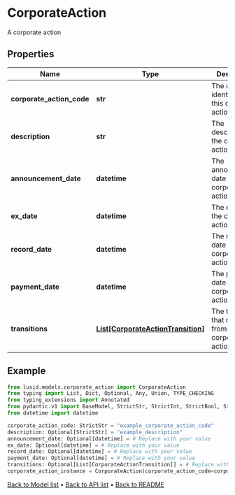 # CorporateAction

A corporate action
## Properties
Name | Type | Description | Notes
------------ | ------------- | ------------- | -------------
**corporate_action_code** | **str** | The unique identifier of this corporate action | 
**description** | **str** | The description of the corporate action. | [optional] 
**announcement_date** | **datetime** | The announcement date of the corporate action | [optional] 
**ex_date** | **datetime** | The ex date of the corporate action | [optional] 
**record_date** | **datetime** | The record date of the corporate action | [optional] 
**payment_date** | **datetime** | The payment date of the corporate action | [optional] 
**transitions** | [**List[CorporateActionTransition]**](CorporateActionTransition.md) | The transitions that result from this corporate action | [optional] 
## Example

```python
from lusid.models.corporate_action import CorporateAction
from typing import List, Dict, Optional, Any, Union, TYPE_CHECKING
from typing_extensions import Annotated
from pydantic.v1 import BaseModel, StrictStr, StrictInt, StrictBool, StrictFloat, StrictBytes, Field, validator, ValidationError, conlist, constr
from datetime import datetime

corporate_action_code: StrictStr = "example_corporate_action_code"
description: Optional[StrictStr] = "example_description"
announcement_date: Optional[datetime] = # Replace with your value
ex_date: Optional[datetime] = # Replace with your value
record_date: Optional[datetime] = # Replace with your value
payment_date: Optional[datetime] = # Replace with your value
transitions: Optional[List[CorporateActionTransition]] = # Replace with your value
corporate_action_instance = CorporateAction(corporate_action_code=corporate_action_code, description=description, announcement_date=announcement_date, ex_date=ex_date, record_date=record_date, payment_date=payment_date, transitions=transitions)

```

[Back to Model list](../README.md#documentation-for-models) &#8226; [Back to API list](../README.md#documentation-for-api-endpoints) &#8226; [Back to README](../README.md)

